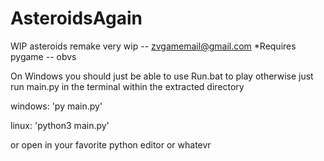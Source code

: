 # AsteroidsAgain
WIP asteroids remake
very wip -- zvgamemail@gmail.com 
*Requires pygame -- obvs


On Windows you should just be able to use Run.bat to play
otherwise just run main.py in the terminal
within the extracted directory

windows:
'py main.py'

linux:
'python3 main.py'

or open in your favorite python editor or whatevr
